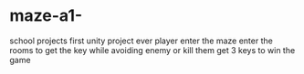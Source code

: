 # maze-a1-
school projects
first unity project ever
player enter the maze enter the rooms to get the key while avoiding enemy or kill them
get 3 keys to win the game

